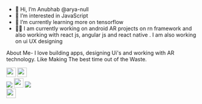 
- 👋 Hi, I’m Anubhab @arya-null
- 👀 I’m interested in JavaScript
- 🌱 I’m currently learning more on tensorflow 
- 👨‍💻 I am currently working on android AR projects on rn framework and also working
with react js, angular js and react native . I am also working on ui UX designing

About Me- I love building apps, designing Ui's and working with AR technology. Like Making The best time out of the Waste.

<p><a href="https://www.twitter.com/Anubhab_01"><img src="https://img.shields.io/badge/twitter-%231DA1F2.svg?&style=for-the-badge&logo=twitter&logoColor=white" height=25></a>  <a href="mailto:anubhab-bhattacharya@outlook.com"><img src="https://img.shields.io/badge/Microsoft_Outlook-0078D4?style=for-the-badge&logo=microsoft-outlook&logoColor=white" height=25></a>
  <br>
  <img src="https://img.shields.io/badge/JavaScript-F7DF1E?style=for-the-badge&logo=javascript&logoColor=black" heigh=25> 
  <img src="https://img.shields.io/badge/Angular-DD0031?style=for-the-badge&logo=angular&logoColor=white" height=25>
   <img src="	https://img.shields.io/badge/firebase-ffca28?style=for-the-badge&logo=firebase&logoColor=blac" heigh=25> 
  <br>
  <img src="https://img.shields.io/badge/React_Native-20232A?style=for-the-badge&logo=react&logoColor=61DAFB" height=25>

</p>

<!---
arya-null/arya-null is a ✨ special ✨ repository because its `README.md` (this file) appears on your GitHub profile.
You can click the Preview link to take a look at your changes.
--->
